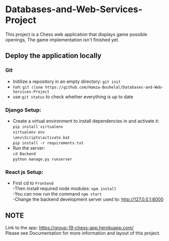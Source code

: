 # Databases-and-Web-Services-Project

This project is a Chess web application that displays game possible openings, The game implementation isn't finished yet. 
## Deploy the application locally 
### Git
- Initilize a repository in an empty directory:  `git init` <br/>
- run: `git clone https://github.com/Hamza-Bouhelal/Databases-and-Web-Services-Project` <br/>
- use `git status` to check whether everything is up to date <br/>
### Django Setup:
- Create a virtual environment to install dependencies in and activate it: <br/>
    `pip install virtualenv` <br/>
    `virtualenv env` <br/>
    `\env\Scripts\activate.bat` <br/>
    `pip install -r requirements.txt` <br/>
- Run the server: <br/>
    `cd Backend` <br/>
    `python manage.py runserver` <br/>
### React js Setup:
- First cd to `Frontend` <br/>
-Then install required node modules: `npm install` <br/>
-You can now run the command `npm start` <br/>
-Change the backend development server used to: http://127.0.0.1:8000 <br/>

## NOTE
Link to the app: https://group-19-chess-app.herokuapp.com/ <br/>
Please see Documentation for more information and layout of this project.
